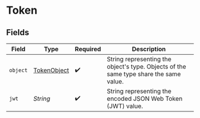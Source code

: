 # Token


## Fields

| Field                                                                                  | Type                                                                                   | Required                                                                               | Description                                                                            |
| -------------------------------------------------------------------------------------- | -------------------------------------------------------------------------------------- | -------------------------------------------------------------------------------------- | -------------------------------------------------------------------------------------- |
| `object`                                                                               | [TokenObject](../../models/components/TokenObject.md)                                  | :heavy_check_mark:                                                                     | String representing the object's type. Objects of the same type share the same value.<br/> |
| `jwt`                                                                                  | *String*                                                                               | :heavy_check_mark:                                                                     | String representing the encoded JSON Web Token (JWT) value.<br/>                       |